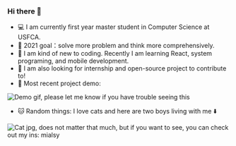 ### Hi there 👋

<!--
**mialsy/mialsy** is a ✨ _special_ ✨ repository because its `README.md` (this file) appears on your GitHub profile.

Here are some ideas to get you started:

- 🔭 I’m currently working on ...
- 🌱 I’m currently learning ...
- 👯 I’m looking to collaborate on ...
- 🤔 I’m looking for help with ...
- 💬 Ask me about ...
- 📫 How to reach me: ...
- 😄 Pronouns: ...
- ⚡ Fun fact: ...
-->

- 💻 I am currently first year master student in Computer Science at USFCA.
- 🎯 2021 goal：solve more problem and think more comprehensively.
- 🌱 I am kind of new to coding. Recently I am learning React, system programing, and mobile development.
- 👯 I am also looking for internship and open-source project to contribute to!
- 📌 Most recent project demo:

![Demo gif, please let me know if you have trouble seeing this](https://github.com/mialsy/mialsy/blob/master/MKmainDemo.gif)

- 🐱 Random things: I love cats and here are two boys living with me ⬇️

![Cat jpg, does not matter that much, but if you want to see, you can check out my ins: mialsy](https://github.com/mialsy/mialsy/blob/master/WechatIMG16.jpeg)

